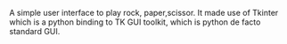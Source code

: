 A simple user interface to play rock, paper,scissor. It made use of Tkinter which is a python binding to TK GUI toolkit, which is python de facto standard GUI.